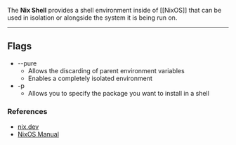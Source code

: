 The **Nix Shell** provides a shell environment inside of [[NixOS]] that can be used in isolation or alongside the system it is being run on.

---

## Flags

- --pure
	- Allows the discarding of parent environment variables
	- Enables a completely isolated environment
- -p
	- Allows you to specify the package you want to install in a shell

### References

- [nix.dev](https://nix.dev/tutorials/first-steps/ad-hoc-shell-environments)
- [NixOS Manual](https://nixos.org/manual/nix/stable/command-ref/nix-shell)